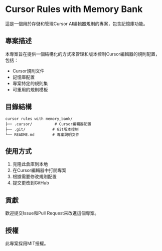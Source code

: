 # Cursor Rules with Memory Bank

這是一個用於存儲和管理Cursor AI編輯器規則的專案，包含記憶庫功能。

## 專案描述

本專案旨在提供一個結構化的方式來管理和版本控制Cursor編輯器的規則配置，包括：

- Cursor規則文件
- 記憶庫配置
- 專案特定的規則集
- 可重用的規則模板

## 目錄結構

```
cursor rules with memory_bank/
├── .cursor/          # Cursor編輯器配置
├── .git/            # Git版本控制
└── README.md        # 專案說明文件
```

## 使用方式

1. 克隆此倉庫到本地
2. 在Cursor編輯器中打開專案
3. 根據需要修改規則配置
4. 提交更改到GitHub

## 貢獻

歡迎提交Issue和Pull Request來改進這個專案。

## 授權

此專案採用MIT授權。
